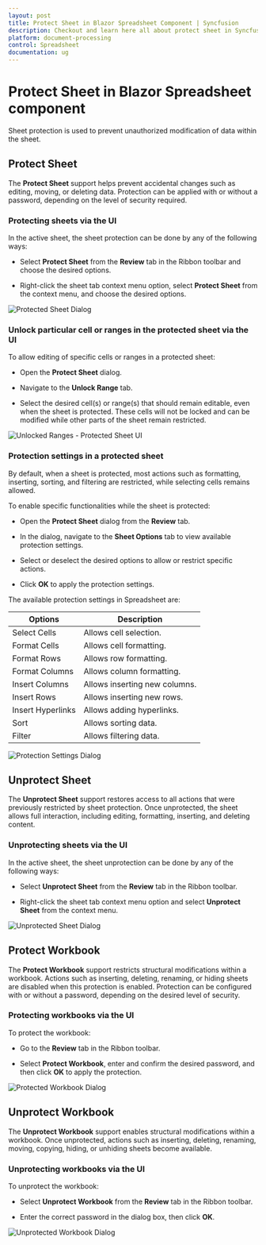 ```yaml
---
layout: post
title: Protect Sheet in Blazor Spreadsheet Component | Syncfusion
description: Checkout and learn here all about protect sheet in Syncfusion Blazor Spreadsheet component and more.
platform: document-processing
control: Spreadsheet
documentation: ug
---
```


# Protect Sheet in Blazor Spreadsheet component

Sheet protection is used to prevent unauthorized modification of data within the sheet.

## Protect Sheet

The **Protect Sheet** support helps prevent accidental changes such as editing, moving, or deleting data. Protection can be applied with or without a password, depending on the level of security required.

### Protecting sheets via the UI

In the active sheet, the sheet protection can be done by any of the following ways:

* Select **Protect Sheet** from the **Review** tab in the Ribbon toolbar and choose the desired options.

* Right-click the sheet tab context menu option, select **Protect Sheet** from the context menu, and choose the desired options.

![Protected Sheet Dialog](./images/protect-sheet.gif)

### Unlock particular cell or ranges in the protected sheet via the UI

To allow editing of specific cells or ranges in a protected sheet:

* Open the **Protect Sheet** dialog.

* Navigate to the **Unlock Range** tab.

* Select the desired cell(s) or range(s) that should remain editable, even when the sheet is protected. These cells will not be locked and can be modified while other parts of the sheet remain restricted.

![Unlocked Ranges - Protected Sheet UI](./images/unlocked-range.gif)

### Protection settings in a protected sheet

By default, when a sheet is protected, most actions such as formatting, inserting, sorting, and filtering are restricted, while selecting cells remains allowed.

To enable specific functionalities while the sheet is protected:

* Open the **Protect Sheet** dialog from the **Review** tab.

* In the dialog, navigate to the **Sheet Options** tab to view available protection settings.

* Select or deselect the desired options to allow or restrict specific actions.

* Click **OK** to apply the protection settings.

The available protection settings in Spreadsheet are:

| Options | Description |
|------------------------|---------|
| Select Cells | Allows cell selection. |
| Format Cells | Allows cell formatting. |
| Format Rows | Allows row formatting. |
| Format Columns | Allows column formatting. |
| Insert Columns | Allows inserting new columns. |
| Insert Rows | Allows inserting new rows. |
| Insert Hyperlinks | Allows adding hyperlinks. |
| Sort | Allows sorting data. |
| Filter | Allows filtering data. |

![Protection Settings Dialog](./images/sheet-options.png)

## Unprotect Sheet

The **Unprotect Sheet** support restores access to all actions that were previously restricted by sheet protection. Once unprotected, the sheet allows full interaction, including editing, formatting, inserting, and deleting content.

### Unprotecting sheets via the UI

In the active sheet, the sheet unprotection can be done by any of the following ways:

* Select **Unprotect Sheet** from the **Review** tab in the Ribbon toolbar.

* Right-click the sheet tab context menu option and select **Unprotect Sheet** from the context menu.

![Unprotected Sheet Dialog](./images/unprotect-sheet.png)

## Protect Workbook

The **Protect Workbook** support restricts structural modifications within a workbook. Actions such as inserting, deleting, renaming, or hiding sheets are disabled when this protection is enabled. Protection can be configured with or without a password, depending on the desired level of security.

### Protecting workbooks via the UI

To protect the workbook:

* Go to the **Review** tab in the Ribbon toolbar.

* Select **Protect Workbook**, enter and confirm the desired password, and then click **OK** to apply the protection.

![Protected Workbook Dialog](./images/protect-workbook.gif)

## Unprotect Workbook

The **Unprotect Workbook** support enables structural modifications within a workbook. Once unprotected, actions such as inserting, deleting, renaming, moving, copying, hiding, or unhiding sheets become available.

### Unprotecting workbooks via the UI

To unprotect the workbook:

* Select **Unprotect Workbook** from the **Review** tab in the Ribbon toolbar.

* Enter the correct password in the dialog box, then click **OK**.

![Unprotected Workbook Dialog](./images/unprotect-workbook.png)